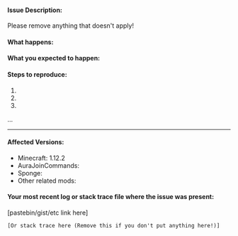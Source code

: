 #### Issue Description:
Please remove anything that doesn't apply!


#### What happens:



#### What you expected to happen:



#### Steps to reproduce:

1.
2.
3.
...

____
#### Affected Versions: <!-- Do *not* use "latest" -->

- Minecraft: 1.12.2
- AuraJoinCommands:
- Sponge:
- Other related mods:

#### Your most recent log or stack trace file where the issue was present:

[pastebin/gist/etc link here]

```
[Or stack trace here (Remove this if you don't put anything here!)]
```
